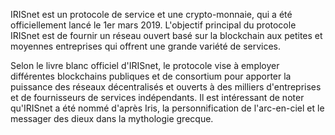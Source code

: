 <p>
    IRISnet est un protocole de service et une crypto-monnaie, qui a été officiellement lancé le 1er mars 2019. L'objectif principal du protocole IRISnet est de fournir un réseau ouvert basé sur la blockchain aux petites et moyennes entreprises qui offrent une grande variété de services.
</p>

<p>
    Selon le livre blanc officiel d'IRISnet, le protocole vise à employer différentes blockchains publiques et de consortium pour apporter la puissance des réseaux décentralisés et ouverts à des milliers d'entreprises et de fournisseurs de services indépendants. Il est intéressant de noter qu'IRISnet a été nommé d'après Iris, la personnification de l'arc-en-ciel et le messager des dieux dans la mythologie grecque.
</p>
